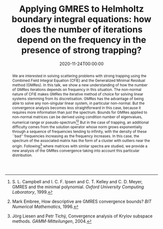 ---
title: 'Applying GMRES to Helmholtz boundary integral equations: how does the number of iterations depend on the frequency in the presence of strong trapping?'
event: Rencontres JCJC Ondes
event_url: 'https://jcjc_ondes.pages.math.cnrs.fr'

location: 'Rencontres JCJC Ondes, Online'

abstract: >-
  We are interested in solving scattering problems with strong trapping using the Combined Field Integral Equation (CFIE) and the Generalized Minimal Residual method (GMRes). In this talk, we show a new understanding of how the number of GMRes iterations depends on frequency in this situation.

  The non-normal nature of CFIE makes GMRes the iterative method of choice for solving linear systems stemming from its discretisation. GMRes has the advantage of being able to solve any non-singular linear system, in particular non-normal. But the convergence analysis becomes less straightforward in this case, because it requires more information than just the spectrum. Bounds for GMRes applied to non-normal matrices can be derived using condition number of eigenvalues, numerical range or pseudo-spectrum[^1][^2]

  But in the case of trapping, an additional difficulty comes from the solution operator whose norm grows exponentially through a sequence of frequencies tending to infinity, with the density of these ``bad'' frequencies increasing as the frequency increases. In this case, the spectrum of the associated matrix has the form of a cluster with outliers near the origin. Following[^3] where matrices with similar spectra are studied, we provide a new analysis of the GMRes convergence taking into account this particular distribution. 

  [^1]: S. L. Campbell and I. C. F. Ipsen and C. T. Kelley and C. D. Meyer, GMRES and the minimal polynomial. *Oxford University Computing Laboratory*, 1999.

  [^2]: Mark Embree, How descriptive are GMRES convergence bounds? *BIT Numerical Mathematics*, 1996.

  [^3]: Jörg Liesen and Petr Tichý, Convergence analysis of Krylov subspace methods. *GAMM-Mitteilungen*, 2004.

summary: 'A new approach to study GMRes applied to Helmholtz boundary integral equation in presence of strong trapping.'

date: '2020-11-24T00:00:00'
date_end: ''
all_day: true
publishDate: '2019-02-05T00:00:00'


authors: []
tags: []
categories: 
  - conference

featured: true
projects: []
slides: ''

url_pdf: ''
url_slides: 'https://jcjc_ondes.pages.math.cnrs.fr/talk/2020_11_24/pm_1/P-Marchand.pdf'
url_video: ''
url_code: ''
image:
  caption: ''
  focal_point: ''
---